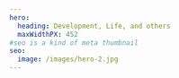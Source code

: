 ```yaml
---
hero:
  heading: Development, Life, and others
  maxWidthPX: 452
#seo is a kind of meta thumbnail
seo:
  image: /images/hero-2.jpg
---
```

